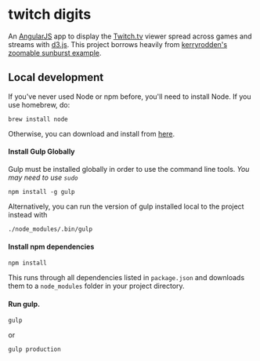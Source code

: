 twitch digits
============

An [AngularJS](https://angularjs.org/) app to display the [Twitch.tv](http://twitch.tv) viewer spread across games and streams with [d3.js](http://d3js.org). This project borrows heavily from [kerryrodden's zoomable sunburst example](http://bl.ocks.org/kerryrodden/477c1bfb081b783f80ad).

## Local development

If you've never used Node or npm before, you'll need to install Node.
If you use homebrew, do:

```
brew install node
```

Otherwise, you can download and install from [here](http://nodejs.org/download/).

#### Install Gulp Globally

Gulp must be installed globally in order to use the command line tools. *You may need to use `sudo`*


```
npm install -g gulp
```

Alternatively, you can run the version of gulp installed local to the project instead with


```
./node_modules/.bin/gulp
```

#### Install npm dependencies

```
npm install
```

This runs through all dependencies listed in `package.json` and downloads them
to a `node_modules` folder in your project directory.

#### Run gulp.

```
gulp
```

or

```
gulp production
```


